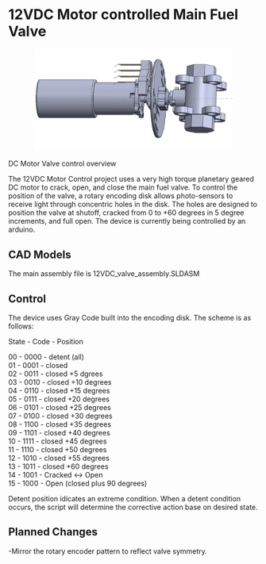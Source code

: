 # 12VDC Motor controlled Main Fuel Valve
<p align="center">
<img src="./image_01.PNG" width="400">
</p>

 DC Motor Valve control overview

   The 12VDC Motor Control project uses a very high torque planetary geared DC motor to crack, open, and close the main fuel valve. To control the position of the valve, a rotary encoding disk allows photo-sensors to receive light through concentric holes in the disk. The holes are designed to position the valve at shutoff, cracked from 0 to +60 degrees in 5 degree increments, and full open. The device is currently being controlled by an arduino.

###

## CAD Models

   The main assembly file is 12VDC_valve_assembly.SLDASM

## Control

The device uses Gray Code built into the encoding disk. The scheme is as follows: 


State - Code - Position

  00 - 0000 - detent (all)  
  01 - 0001 - closed  
  02 - 0011 - closed +5 dgrees  
  03 - 0010 - closed +10 degrees  
  04 - 0110 - closed +15 degrees  
  05 - 0111 - closed +20 degrees  
  06 - 0101 - closed +25 degrees  
  07 - 0100 - closed +30 degrees  
  08 - 1100 - closed +35 degrees  
  09 - 1101 - closed +40 degrees  
  10 - 1111 - closed +45 degrees  
  11 - 1110 - closed +50 degrees  
  12 - 1010 - closed +55 degrees  
  13 - 1011 - closed +60 degrees  
  14 - 1001 - Cracked <-> Open  
  15 - 1000 - Open (closed plus 90 degrees)  
  
  Detent position idicates an extreme condition. When a detent condition occurs, the script will determine the corrective action base on desired state.
  
## Planned Changes
  
  -Mirror the rotary encoder pattern to reflect valve symmetry.


